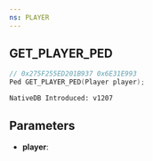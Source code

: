 ```yaml
---
ns: PLAYER
---
```

## GET_PLAYER_PED

```c
// 0x275F255ED201B937 0x6E31E993
Ped GET_PLAYER_PED(Player player);
```

```
NativeDB Introduced: v1207
```

## Parameters
* **player**:

